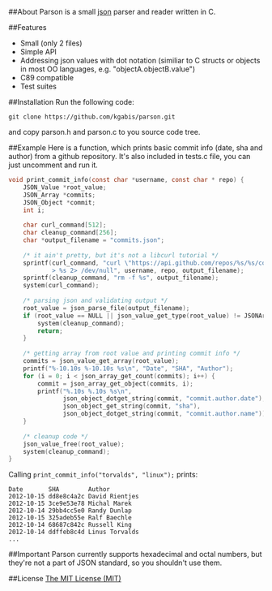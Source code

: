 ##About
Parson is a small [json](http://json.org) parser and reader written in C.  

##Features
* Small (only 2 files)
* Simple API
* Addressing json values with dot notation (similiar to C structs or objects in most OO languages, e.g. "objectA.objectB.value")
* C89 compatible
* Test suites

##Installation
Run the following code:
```
git clone https://github.com/kgabis/parson.git
```
and copy parson.h and parson.c to you source code tree.

##Example
Here is a function, which prints basic commit info (date, sha and author) from a github repository.  It's also included in tests.c file, you can just uncomment and run it.
```c
void print_commit_info(const char *username, const char * repo) {
    JSON_Value *root_value;
    JSON_Array *commits;
    JSON_Object *commit;
    int i;
    
    char curl_command[512];
    char cleanup_command[256];
    char *output_filename = "commits.json";
    
    /* it ain't pretty, but it's not a libcurl tutorial */
    sprintf(curl_command, "curl \"https://api.github.com/repos/%s/%s/commits\"\
            > %s 2> /dev/null", username, repo, output_filename);
    sprintf(cleanup_command, "rm -f %s", output_filename);
    system(curl_command);
    
    /* parsing json and validating output */
    root_value = json_parse_file(output_filename);    
    if (root_value == NULL || json_value_get_type(root_value) != JSONArray) {        
        system(cleanup_command);
        return;
    }
        
    /* getting array from root value and printing commit info */
    commits = json_value_get_array(root_value);
    printf("%-10.10s %-10.10s %s\n", "Date", "SHA", "Author");
    for (i = 0; i < json_array_get_count(commits); i++) {
        commit = json_array_get_object(commits, i);
        printf("%.10s %.10s %s\n",
               json_object_dotget_string(commit, "commit.author.date"),
               json_object_get_string(commit, "sha"),
               json_object_dotget_string(commit, "commit.author.name"));
    }
    
    /* cleanup code */
    json_value_free(root_value);
    system(cleanup_command);
}
```
Calling ```print_commit_info("torvalds", "linux");``` prints:  
```
Date       SHA        Author
2012-10-15 dd8e8c4a2c David Rientjes
2012-10-15 3ce9e53e78 Michal Marek
2012-10-14 29bb4cc5e0 Randy Dunlap
2012-10-15 325adeb55e Ralf Baechle
2012-10-14 68687c842c Russell King
2012-10-14 ddffeb8c4d Linus Torvalds
...
```

##Important
Parson currently supports hexadecimal and octal numbers, but they're not a part of JSON standard, so you shouldn't use them.

##License
[The MIT License (MIT)](http://opensource.org/licenses/mit-license.php)